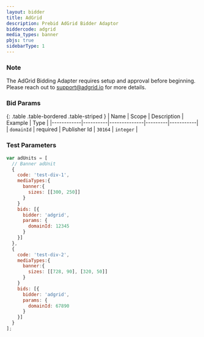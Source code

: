 ```yaml
---
layout: bidder
title: AdGrid
description: Prebid AdGrid Bidder Adaptor
biddercode: adgrid
media_types: banner
pbjs: true
sidebarType: 1
---
```


### Note

The AdGrid Bidding Adapter requires setup and approval before beginning. Please reach out to <support@adgrid.io> for more details.

### Bid Params

{: .table .table-bordered .table-striped }
| Name       | Scope    | Description  | Example | Type      |
|------------|----------|--------------|---------|-----------|
| `domainId` | required | Publisher Id | `30164` | `integer` |

### Test Parameters

```javascript
var adUnits = [
  // Banner adUnit
  {
    code: 'test-div-1',
    mediaTypes:{
      banner:{
        sizes: [[300, 250]]
      }
    }
    bids: [{
      bidder: 'adgrid',
      params: {
        domainId: 12345
      }
    }]
  },
  {
    code: 'test-div-2',
    mediaTypes:{
      banner:{
        sizes: [[728, 90], [320, 50]]
      }
    }
    bids: [{
      bidder: 'adgrid',
      params: {
        domainId: 67890
      }
    }]
  }
];
```
